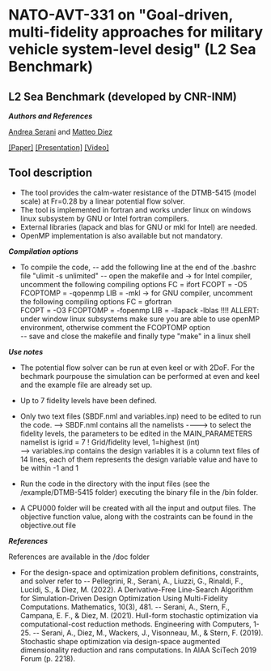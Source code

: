 # NATO-AVT-331 on "Goal-driven, multi-fidelity approaches for military vehicle system-level desig" (L2 Sea Benchmark) 

## L2 Sea Benchmark (developed by CNR-INM)

***Authors and References***

[Andrea Serani](http://www.inm.cnr.it/people/andrea-serani/) and [Matteo Diez](http://www.inm.cnr.it/people/matteo-diez/)

[[Paper]](https://github.com/MAORG-CNR-INM/NATO-AVT-331-L2-Sea-Benchmark/blob/main/doc/2022-M-Pellegrini_etal.pdf) [[Presentation]](https://github.com/MAORG-CNR-INM/NATO-AVT-331-L2-Sea-Benchmark/blob/main/doc/NATO-AVT-331%20Sea%20Team%20L2%20Problem.pdf) [[Video]](-)

## Tool description

- The tool provides the calm-water resistance of the DTMB-5415 (model scale) at Fr=0.28 by
a linear potential flow solver.
- The tool is implemented in fortran and works under linux on windows linux subsystem by GNU or Intel fortran compilers.
- External libraries (lapack and blas for GNU or mkl for Intel) are needed.
- OpenMP implementation is also available but not mandatory.

***Compilation options***
- To compile the code, 
    -- add the following line at the end of the .bashrc file
        "ulimit -s unlimited"
    -- open the makefile and
        -> for Intel compiler, uncomment the following compiling options
            FC       = ifort
            FCOPT    = -O5
            FCOPTOMP = -qopenmp
            LIB      = -mkl
        -> for GNU compiler, uncomment the following compiling options
            FC       = gfortran   
            FCOPT    = -O3
            FCOPTOMP = -fopenmp
            LIB      = -llapack -lblas
        !!!! ALLERT: under window linux subsystems make sure you are able to use openMP environment, otherwise comment the FCOPTOMP option   
    -- save and close the makefile and finally type "make" in a linux shell

***Use notes***
- The potential flow solver can be run at even keel or with 2DoF. For the bechmark pourpouse the simulation can be performed at even and keel and the example file are already set up.
- Up to 7 fidelity levels have been defined.

- Only two text files (SBDF.nml and variables.inp) need to be edited to run the code.
    --> SBDF.nml contains all the namelists
    ----> to select the fidelity levels, the parameters to be edited in the MAIN_PARAMETERS namelist is
        igrid           = 7				! Grid/fidelity level, 1=highest	(int)   
    --> variables.inp contains the design variables
        it is a column text files of 14 lines, each of them represents the design variable value and have to be within -1 and 1

- Run the code in the directory with the input files (see the /example/DTMB-5415 folder) executing the binary file in the /bin folder.
- A CPU000 folder will be created with all the input and output files. The objective function value, along with the costraints can be found in the objective.out file

***References***

References are available in the /doc folder
- For the design-space and optimization problem definitions, constraints, and solver refer to
-- Pellegrini, R., Serani, A., Liuzzi, G., Rinaldi, F., Lucidi, S., & Diez, M. (2022). A Derivative-Free Line-Search Algorithm for Simulation-Driven Design Optimization Using Multi-Fidelity Computations. Mathematics, 10(3), 481.
-- Serani, A., Stern, F., Campana, E. F., & Diez, M. (2021). Hull-form stochastic optimization via computational-cost reduction methods. Engineering with Computers, 1-25.
-- Serani, A., Diez, M., Wackers, J., Visonneau, M., & Stern, F. (2019). Stochastic shape optimization via design-space augmented dimensionality reduction and rans computations. In AIAA SciTech 2019 Forum (p. 2218).
